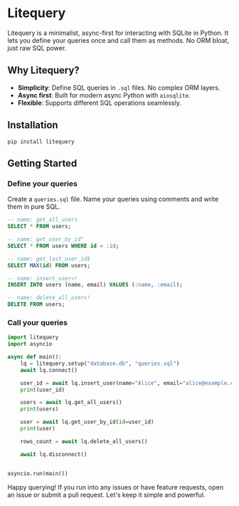 # Litequery

Litequery is a minimalist, async-first for interacting with SQLite in Python. It
lets you define your queries once and call them as methods. No ORM bloat, just
raw SQL power.

## Why Litequery?

- **Simplicity**: Define SQL queries in `.sql` files. No complex ORM layers.
- **Async first**: Built for modern async Python with `aiosqlite`.
- **Flexible**: Supports different SQL operations seamlessly.

## Installation

```
pip install litequery
```

## Getting Started

### Define your queries

Create a `queries.sql` file. Name your queries using comments and write them in
pure SQL.

```sql
-- name: get_all_users
SELECT * FROM users;

-- name: get_user_by_id^
SELECT * FROM users WHERE id = :id;

-- name: get_last_user_id$
SELECT MAX(id) FROM users;

-- name: insert_user<!
INSERT INTO users (name, email) VALUES (:name, :email);

-- name: delete_all_users!
DELETE FROM users;
```

### Call your queries

```python
import litequery
import asyncio

async def main():
    lq = litequery.setup("database.db", "queries.sql")
    await lq.connect()

    user_id = await lq.insert_user(name="Alice", email="alice@example.com")
    print(user_id)

    users = await lq.get_all_users()
    print(users)

    user = await lq.get_user_by_id(id=user_id)
    print(user)

    rows_count = await lq.delete_all_users()

    await lq.disconnect()


asyncio.run(main())
```

Happy querying! If you run into any issues or have feature requests, open an
issue or submit a pull request. Let's keep it simple and powerful.
